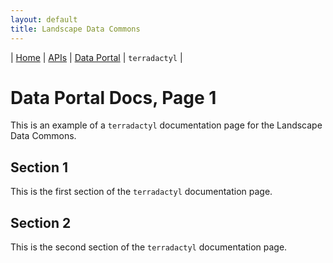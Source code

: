 ```yaml
---
layout: default
title: Landscape Data Commons
---
```

| [Home](./) | [APIs](./apis.html) | [Data Portal](./data-portal.html) | `terradactyl` |

# Data Portal Docs, Page 1

This is an example of a `terradactyl` documentation page for the Landscape Data Commons.

## Section 1

This is the first section of the `terradactyl` documentation page.

## Section 2

This is the second section of the `terradactyl` documentation page.
